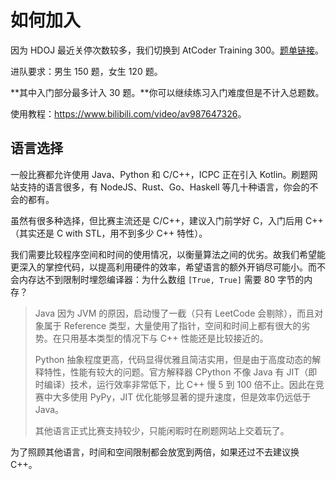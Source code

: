 # 如何加入

因为 HDOJ 最近关停次数较多，我们切换到 AtCoder Training 300。[题单链接](https://vjudge.net/article/3299)。

进队要求：男生 150 题，女生 120 题。

**其中入门部分最多计入 30 题。**你可以继续练习入门难度但是不计入总题数。

使用教程：<https://www.bilibili.com/video/av987647326>。

## 语言选择

一般比赛都允许使用 Java、Python 和 C/C++，ICPC 正在引入 Kotlin。刷题网站支持的语言很多，有 NodeJS、Rust、Go、Haskell 等几十种语言，你会的不会的都有。

虽然有很多种选择，但比赛主流还是 C/C++，建议入门前学好 C，入门后用 C++（其实还是 C with STL，用不到多少 C++ 特性）。

我们需要比较程序空间和时间的使用情况，以衡量算法之间的优劣。故我们希望能更深入的掌控代码，以提高利用硬件的效率，希望语言的额外开销尽可能小。而不会内存达不到限制时埋怨编译器：为什么数组 `[True, True]` 需要 80 字节的内存？

> Java 因为 JVM 的原因，启动慢了一截（只有 LeetCode 会剔除），而且对象属于 Reference 类型，大量使用了指针，空间和时间上都有很大的劣势。在只用基本类型的情况下与 C++ 性能还是比较接近的。
>
> Python 抽象程度更高，代码显得优雅且简洁实用，但是由于高度动态的解释特性，性能有较大的问题。官方解释器 CPython 不像 Java 有 JIT（即时编译）技术，运行效率非常低下，比 C++ 慢 5 到 100 倍不止。因此在竞赛中大多使用 PyPy，JIT 优化能够显著的提升速度，但是效率仍远低于 Java。
>
> 其他语言正式比赛支持较少，只能闲暇时在刷题网站上交着玩了。

为了照顾其他语言，时间和空间限制都会放宽到两倍，如果还过不去建议换 C++。
